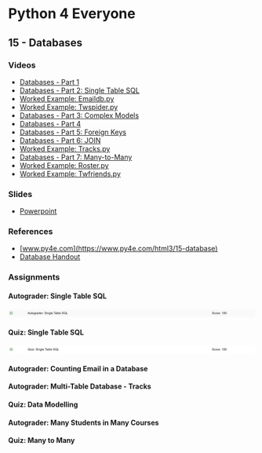 # Python 4 Everyone

## 15 - Databases

### Videos

- [Databases - Part 1](https://youtu.be/7KHdV6FSpo8)
- [Databases - Part 2: Single Table SQL]()
- [Worked Example: Emaildb.py]()
- [Worked Example: Twspider.py]()
- [Databases - Part 3: Complex Models]()
- [Databases - Part 4]()
- [Databases - Part 5: Foreign Keys]()
- [Databases - Part 6: JOIN]()
- [Worked Example: Tracks.py]()
- [Databases - Part 7: Many-to-Many]()
- [Worked Example: Roster.py]()
- [Worked Example: Twfriends.py]()

### Slides

- [Powerpoint](../Resources/Pythonlearn-15-Databases.pptx)

### References

- [www.py4e.com](https://www.py4e.com/html3/15-database)
- [Database Handout](https://www.py4e.com/lectures3/Pythonlearn-15-Database-Handout.txt)

### Assignments

#### Autograder: Single Table SQL

![Image of Grade for Autograder Assignment Single Table SQL](./grade-single-tab.png)

#### Quiz: Single Table SQL

![Image of quiz Assignment](quiz-15-single-tab.png)

#### Autograder: Counting Email in a Database

<!-- ![Image of Autograder Assignment Counting Email in a Database](autograder-email.png)
![Image of Grade for Autograder Assignment Counting Email in a Database](./grade-email.png) -->

#### Autograder: Multi-Table Database - Tracks

<!-- ![Image of Autograder Assignment Multi-Table Database - Tracks](autograder-multi-tab.png)
![Image of Grade for Autograder Assignment Multi-Table Database - Tracks](./grade-multi-tab.png) -->

#### Quiz: Data Modelling

<!-- ![Image of quiz Assignment](quiz-15-data-mod.png) -->


#### Autograder: Many Students in Many Courses

<!-- ![Image of Autograder Assignment Many Students in Many Courses](autograder-many.png)
![Image of Grade for Autograder Assignment Many Students in Many Courses](./grade-many.png) -->

#### Quiz: Many to Many

<!-- ![Image of quiz Assignment](quiz-15-many.png) -->

